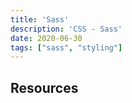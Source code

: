 ```yaml
---
title: 'Sass'
description: 'CSS - Sass'
date: 2020-06-30
tags: ["sass", "styling"]
---
```


## Resources
